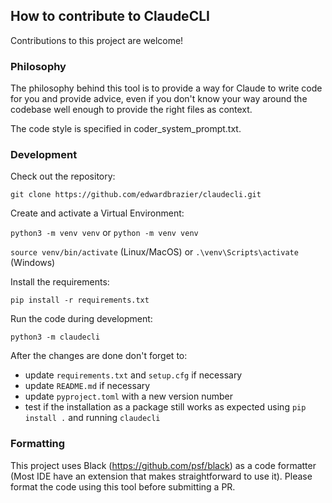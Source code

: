 ## How to contribute to ClaudeCLI

Contributions to this project are welcome! 

### Philosophy

The philosophy behind this tool is to provide a way for Claude to write code for you and provide advice, even if you don't know your way around the codebase well enough to provide the right files as context.

The code style is specified in coder_system_prompt.txt.

### Development

Check out the repository:

`git clone https://github.com/edwardbrazier/claudecli.git`

Create and activate a Virtual Environment:

`python3 -m venv venv` or `python -m venv venv`

`source venv/bin/activate` (Linux/MacOS) or `.\venv\Scripts\activate` (Windows)

Install the requirements:

`pip install -r requirements.txt`

Run the code during development:

`python3 -m claudecli`

After the changes are done don't forget to:

- update `requirements.txt` and `setup.cfg` if necessary
- update `README.md` if necessary
- update `pyproject.toml` with a new version number
- test if the installation as a package still works as expected using `pip install .` and running `claudecli`

### Formatting

This project uses Black (https://github.com/psf/black) as a code formatter (Most IDE have an extension that makes straightforward to use it). Please format the code using this tool before submitting a PR.
